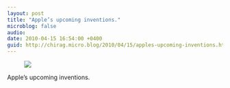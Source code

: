 ```yaml
---
layout: post
title: "Apple’s upcoming inventions."
microblog: false
audio: 
date: 2010-04-15 16:54:00 +0400
guid: http://chirag.micro.blog/2010/04/15/apples-upcoming-inventions.html
---
```

<figure><img src="https://cdtestweb.files.wordpress.com/2010/04/c8a5c-0_tluu3qjo8ixfmhc.jpg"></figure><p>Apple’s upcoming inventions.</p>
